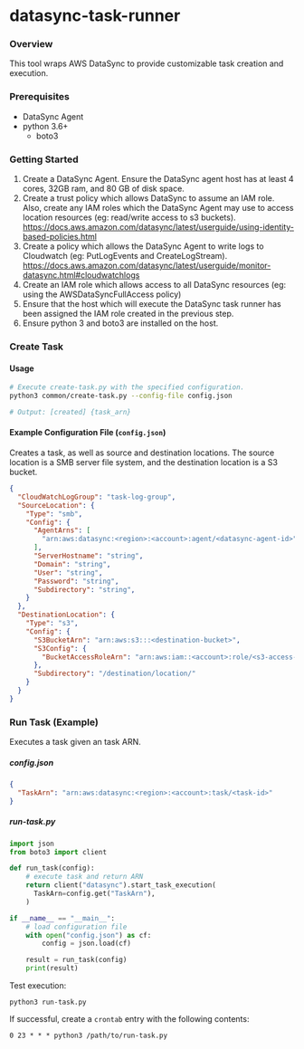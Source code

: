 # datasync-task-runner

### Overview
This tool wraps AWS DataSync to provide customizable task creation and execution.

### Prerequisites
- DataSync Agent
- python 3.6+
  - boto3


### Getting Started

1. Create a DataSync Agent. Ensure the DataSync agent host has at least 4 cores, 32GB ram, and 80 GB of disk space.
2. Create a trust policy which allows DataSync to assume an IAM role. Also, create any IAM roles which the DataSync Agent may use to access location resources (eg: read/write access to s3 buckets). https://docs.aws.amazon.com/datasync/latest/userguide/using-identity-based-policies.html
3. Create a policy which allows the DataSync Agent to write logs to Cloudwatch (eg: PutLogEvents and CreateLogStream). https://docs.aws.amazon.com/datasync/latest/userguide/monitor-datasync.html#cloudwatchlogs
4. Create an IAM role which allows access to all DataSync resources (eg: using the AWSDataSyncFullAccess policy)
5. Ensure that the host which will execute the DataSync task runner has been assigned the IAM role created in the previous step.
6. Ensure python 3 and boto3 are installed on the host.

### Create Task

#### Usage
```sh
# Execute create-task.py with the specified configuration. 
python3 common/create-task.py --config-file config.json

# Output: [created] {task_arn}
```

#### Example Configuration File (`config.json`)

Creates a task, as well as source and destination locations. The source location is a SMB server file system, and the destination location is a S3 bucket.

```json
{
  "CloudWatchLogGroup": "task-log-group",
  "SourceLocation": {
    "Type": "smb",
    "Config": {
      "AgentArns": [
        "arn:aws:datasync:<region>:<account>:agent/<datasync-agent-id>"
      ],
      "ServerHostname": "string",
      "Domain": "string",
      "User": "string",
      "Password": "string",
      "Subdirectory": "string",
    }
  },
  "DestinationLocation": {
    "Type": "s3",
    "Config": {
      "S3BucketArn": "arn:aws:s3:::<destination-bucket>",
      "S3Config": {
        "BucketAccessRoleArn": "arn:aws:iam::<account>:role/<s3-access-role>"
      },
      "Subdirectory": "/destination/location/"
    }
  }
}
```

### Run Task (Example)

Executes a task given an task ARN.

##### config.json
```json
{
  "TaskArn": "arn:aws:datasync:<region>:<account>:task/<task-id>"
}
```

##### run-task.py
```py
import json
from boto3 import client

def run_task(config):
    # execute task and return ARN
    return client("datasync").start_task_execution(
      TaskArn=config.get("TaskArn"),
    )

if __name__ == "__main__":
    # load configuration file
    with open("config.json") as cf:
        config = json.load(cf)

    result = run_task(config)
    print(result)
```

Test execution:
```
python3 run-task.py
```

If successful, create a `crontab` entry with the following contents:
```
0 23 * * * python3 /path/to/run-task.py
```


